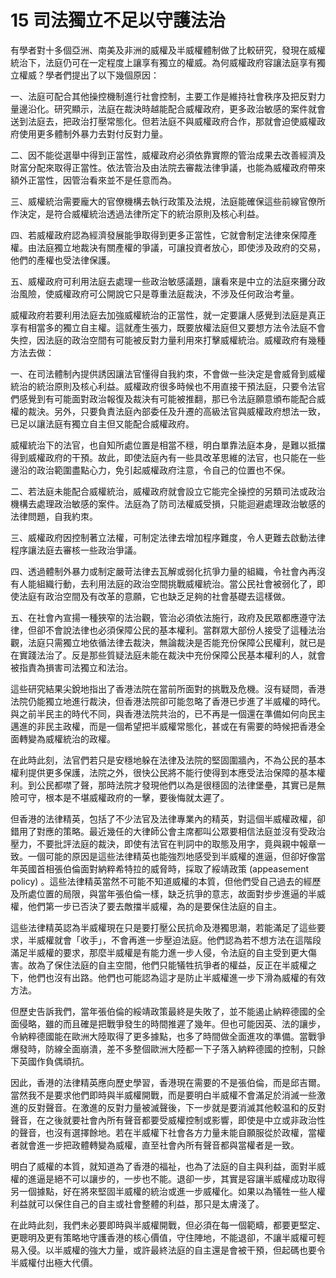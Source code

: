 # 15  司法獨立不足以守護法治

有學者對十多個亞洲、南美及非洲的威權及半威權體制做了比較研究，發現在威權統治下，法庭仍可在一定程度上讓享有獨立的權威。為何威權政府容讓法庭享有獨立權威？學者們提出了以下幾個原因：

一、法庭可配合其他操控機制進行社會控制，主要工作是維持社會秩序及把反對力量邊沿化。研究顯示，法庭在裁決時越能配合威權政府，更多政治敏感的案件就會送到法庭去，把政治打壓常態化。但若法庭不與威權政府合作，那就會迫使威權政府使用更多體制外暴力去對付反對力量。

二、因不能從選舉中得到正當性，威權政府必須依靠實際的管治成果去改善經濟及財富分配來取得正當性。依法管治及由法院去審裁法律爭議，也能為威權政府帶來額外正當性，因管治看來並不是任意而為。 

三、威權統治需要龐大的官僚機構去執行政策及法規，法庭能確保這些前線官僚所作決定，是符合威權統治透過法律所定下的統治原則及核心利益。

四、若威權政府認為經濟發展能爭取得到更多正當性，它就會制定法律來保障產權。由法庭獨立地裁決有關產權的爭議，可讓投資者放心，即使涉及政府的交易，他們的產權也受法律保護。

五、威權政府可利用法庭去處理一些政治敏感議題，讓看來是中立的法庭來攤分政治風險，使威權政府可公開說它只是尊重法庭裁決，不涉及任何政治考量。

威權政府若要利用法庭去加強威權統治的正當性，就一定要讓人感覺到法庭是真正享有相當多的獨立自主權。這就產生張力，既要放權法庭但又要想方法令法庭不會失控，因法庭的政治空間有可能被反對力量利用來打擊威權統治。威權政府有幾種方法去做：

一、在司法體制內提供誘因讓法官懂得自我約朿，不會做一些決定是會威脅到威權統治的統治原則及核心利益。威權政府很多時候也不用直接干預法庭，只要令法官們感覺到有可能面對政治報復及裁決有可能被推翻，那已令法庭願意頒布能配合威權的裁決。另外，只要負責法庭內部委任及升遷的高級法官與威權政府想法一致，已足以讓法庭有獨立自主但又能配合威權政府。

威權統治下的法官，也自知所處位置是相當不穩，明白單靠法庭本身，是難以抵擋得到威權政府的干預。故此，即使法庭內有一些具改革思維的法官，也只能在一些邊沿的政治範圍盡點心力，免引起威權政府注意，令自己的位置也不保。

二、若法庭未能配合威權統治，威權政府就會設立它能完全操控的另類司法或政治機構去處理政治敏感的案件。法庭為了防司法權威受損，只能迴避處理政治敏感的法律問題，自我約朿。

三、威權政府因控制著立法權，可制定法律去增加程序難度，令人更難去啟動法律程序讓法庭去審核一些政治爭議。

四、透過體制外暴力或制定嚴苛法律去瓦解或弱化抗爭力量的組織，令社會內再沒有人能組織行動，去利用法庭的政治空間挑戰威權統治。當公民社會被弱化了，即使法庭有政治空間及有改革的意願，它也缺乏足夠的社會基礎去這樣做。

五、在社會內宣揚一種狹窄的法治觀，管治必須依法施行，政府及民眾都應遵守法律，但卻不會說法律也必須保障公民的基本權利。當群眾大部份人接受了這種法治觀，法庭只需獨立地依循法律去裁決，無論裁決是否能充份保障公民權利，就已是在實踐法治了。反是那些質疑法庭未能在裁決中充份保障公民基本權利的人，就會被指責為損害司法獨立和法治。

這些研究結果尖銳地指出了香港法院在當前所面對的挑戰及危機。沒有疑問，香港法院仍能獨立地進行裁決，但香港法院卻可能忽略了香港已步進了半威權的時代。與之前半民主的時代不同，與香港法院共治的，已不再是一個還在準備如何向民主邁進的非民主政權，而是一個希望把半威權常態化，甚或在有需要的時候把香港全面轉變為威權統治的政權。

在此時此刻，法官們若只是安穩地躲在法律及法院的堅固圍牆內，不為公民的基本權利提供更多保護，法院之外，很快公民將不能行使得到本應受法治保障的基本權利。到公民都噤了聲，那時法院才發現他們以為是很穩固的法律堡壘，其實已是無險可守，根本是不堪威權政府的一擊，要後悔就太遲了。

但香港的法律精英，包括了不少法官及法律專業內的精英，對這個半威權政權，卻錯用了對應的策略。最近幾任的大律師公會主席都叫公眾要相信法庭並沒有受政治壓力，不要批評法庭的裁決，即使有法官在判詞中的取態及用字，竟與親中報章一致。一個可能的原因是這些法律精英也能強烈地感受到半威權的進逼，但卻好像當年英國首相張伯倫面對納粹希特拉的威脅時，採取了綏靖政策 (appeasement policy) 。這些法律精英當然不可能不知道威權的本質，但他們受自己過去的經歷及所處位置的局限，與當年張伯倫一樣，缺乏抗爭的意志，故面對步步進逼的半威權，他們第一步已否決了要去敵擋半威權，為的是要保住法庭的自主。

這些法律精英認為半威權現在只是要打壓公民抗命及港獨思潮，若能滿足了這些要求，半威權就會「收手」，不會再進一步壓迫法庭。他們認為若不想方法在這階段滿足半威權的要求，那麼半威權是有能力進一步人侵，令法庭的自主受到更大傷害。故為了保住法庭的自主空間，他們只能犠牲抗爭者的權益，反正在半威權之下，他們也沒有出路。他們也可能認為這才是防止半威權進一步下滑為威權的有效方法。

但歷史告訴我們，當年張伯倫的綏靖政策最終是失敗了，並不能遏止納粹德國的全面侵略，雖的而且確是把戰爭發生的時間推遲了幾年。但也可能因英、法的讓步，令納粹德國能在歐洲大陸取得了更多據點，也多了時間做全面進攻的準備。當戰爭爆發時，防線全面崩潰，差不多整個歐洲大陸都一下子落入納粹德國的控制，只餘下英國作負偶頑抗。

因此，香港的法律精英應向歷史學習，香港現在需要的不是張伯倫，而是邱吉爾。當然我不是要求他們即時與半威權開戰，而是要明白半威權不會滿足於消滅一些激進的反對聲音。在激進的反對力量被滅聲後，下一步就是要消滅其他較温和的反對聲音，在之後就要社會內所有聲音都要受威權控制或影響，即使是中立或非政治性的聲音，也沒有選擇餘地。若在半威權下社會各方力量未能自願服從於政權，當權者就會進一步把政體轉變為威權，直至社會內所有聲音都與當權者是一致。

明白了威權的本質，就知道為了香港的福祉，也為了法庭的自主與利益，面對半威權的進逼是絕不可以讓步的，一步也不能。退卻一步，其實是容讓半威權成功取得另一個據點，好在將來堅固半威權的統治或進一步威權化。如果以為犠牲一些人權利益就可以保住自己的自主或社會整體的利益，那只是太膚淺了。

在此時此刻，我們未必要即時與半威權開戰，但必須在每一個範疇，都要更堅定、更聰明及更有策略地守護香港的核心價值，守住陣地，不能退卻，不讓半威權可輕易入侵。以半威權的強大力量，或許最終法庭的自主還是會被干預，但起碼也要令半威權付出極大代價。